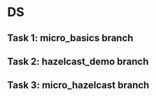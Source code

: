 # DS
## Task 1: micro_basics branch
## Task 2: hazelcast_demo branch
## Task 3: micro_hazelcast branch
